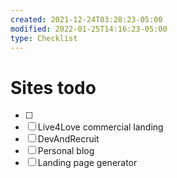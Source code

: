 ```yaml
---
created: 2021-12-24T03:28:23-05:00
modified: 2022-01-25T14:16:23-05:00
type: Checklist
---
```


# Sites todo

- [ ] 
- [ ] Live4Love commercial landing
- [ ] DevAndRecruit
- [ ] Personal blog
- [ ] Landing page generator

